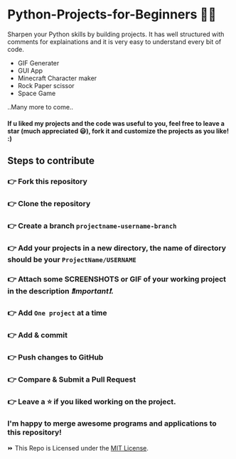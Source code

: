 # Python-Projects-for-Beginners 🐍🚀

Sharpen your Python skills by building projects. It has well structured with comments for explainations and it is very easy to understand every bit of code.

- GIF Generater
- GUI App
- Minecraft Character maker
- Rock Paper scissor
- Space Game

..Many more to come..

#### If u liked my projects and the code was useful to you, feel free to leave a star (much appreciated 😃), fork it and customize the projects as you like! :)


## Steps to contribute

### 👉 Fork this repository
### 👉 Clone the repository
### 👉 Create a branch `projectname-username-branch`
### 👉 Add your projects in a new directory, the name of directory should be your `ProjectName/USERNAME`
### 👉 Attach some SCREENSHOTS or GIF of your working project in the description _❗Important❗_.
### 👉 Add `One project` at a time
### 👉 Add & commit
### 👉 Push changes to GitHub
### 👉 Compare & Submit a Pull Request
### 👉 Leave a ⭐ if you liked working on the project.

### I'm happy to merge awesome programs and applications to this repository!


⏩ This Repo is Licensed under the [MIT License](LICENSE).
